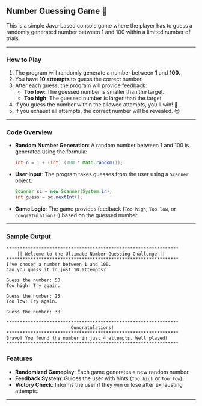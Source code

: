 
## Number Guessing Game 🎯

This is a simple Java-based console game where the player has to guess a randomly generated number between 1 and 100 within a limited number of trials.

---

### How to Play
1. The program will randomly generate a number between **1** and **100**.
2. You have **10 attempts** to guess the correct number.
3. After each guess, the program will provide feedback:
   - **Too low**: The guessed number is smaller than the target.
   - **Too high**: The guessed number is larger than the target.
4. If you guess the number within the allowed attempts, you'll win! 🎉
5. If you exhaust all attempts, the correct number will be revealed. 😔

---

### Code Overview

- **Random Number Generation**:
  A random number between 1 and 100 is generated using the formula:

  ```java
  int n = 1 + (int) (100 * Math.random());
  ```

- **User Input**:
  The program takes guesses from the user using a `Scanner` object:

  ```java
  Scanner sc = new Scanner(System.in);
  int guess = sc.nextInt();
  ```

- **Game Logic**:
  The game provides feedback (`Too high`, `Too low`, or `Congratulations!`) based on the guessed number.
  
---

### Sample Output

```
****************************************************************
    || Welcome to the Ultimate Number Guessing Challenge ||     
****************************************************************
I've chosen a number between 1 and 100. 
Can you guess it in just 10 attempts?

Guess the number: 50
Too high! Try again.

Guess the number: 25
Too low! Try again.

Guess the number: 38

****************************************************************
                        Congratulations!
****************************************************************
Bravo! You found the number in just 4 attempts. Well played!
****************************************************************
```

### Features

- **Randomized Gameplay**: Each game generates a new random number.
- **Feedback System**: Guides the user with hints (`Too high` or `Too low`).
- **Victory Check**: Informs the user if they win or lose after exhausting attempts.

---